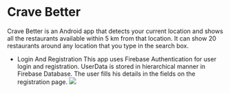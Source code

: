 # Crave Better
Crave Better is an Android app that detects your current location and shows all the restaurants available within 5 km from that location.
It can show 20 restaurants around any location that you type in the search box.

* Login And Registration
This app uses Firebase Authentication for user login and registration. UserData is stored in hierarchical manner in Firebase Database. The user fills his details in the fields on the registration page.
![](https://github.com/KunalN25/Screenshot_Crave_Better/blob/master/Screenshot_20191101-101719.png|height=20)
